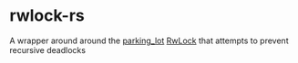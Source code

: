 # rwlock-rs

A wrapper around around the [parking_lot](https://crates.io/crates/parking_lot) [RwLock](https://docs.rs/parking_lot/latest/parking_lot/type.RwLock.html) that attempts to prevent recursive deadlocks
